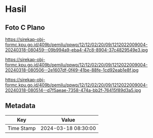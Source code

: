 # Hasil

## Foto C Plano

https://sirekap-obj-formc.kpu.go.id/409b/pemilu/ppwp/12/12/02/20/09/1212022009004-20240318-080459--09b994a9-eba4-47c8-8904-37c4829549e3.jpg

https://sirekap-obj-formc.kpu.go.id/409b/pemilu/ppwp/12/12/02/20/09/1212022009004-20240318-080506--2e1607df-0f49-41be-88fe-1cd92eab1e8f.jpg

https://sirekap-obj-formc.kpu.go.id/409b/pemilu/ppwp/12/12/02/20/09/1212022009004-20240318-080514--d7f5aeae-7358-474a-bb2f-76415f89d3a5.jpg


## Metadata

| Key        | Value               |
| ---------- | ------------------- |
| Time Stamp | 2024-03-18 08:30:00 |




